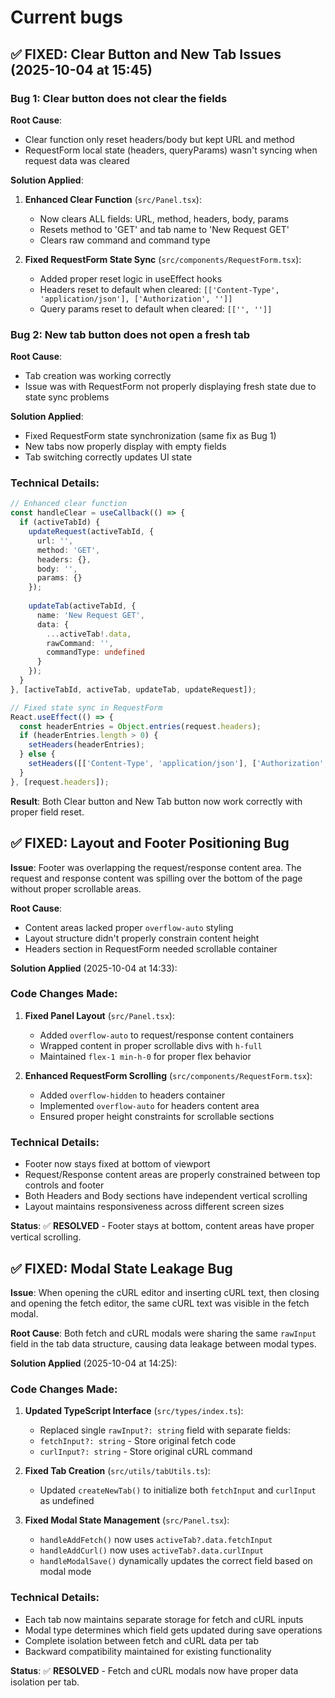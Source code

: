 # Current bugs

## ✅ FIXED: Clear Button and New Tab Issues (2025-10-04 at 15:45)

### **Bug 1: Clear button does not clear the fields**
**Root Cause**: 
- Clear function only reset headers/body but kept URL and method
- RequestForm local state (headers, queryParams) wasn't syncing when request data was cleared

**Solution Applied**:
1. **Enhanced Clear Function** (`src/Panel.tsx`):
   - Now clears ALL fields: URL, method, headers, body, params
   - Resets method to 'GET' and tab name to 'New Request GET'
   - Clears raw command and command type

2. **Fixed RequestForm State Sync** (`src/components/RequestForm.tsx`):
   - Added proper reset logic in useEffect hooks
   - Headers reset to default when cleared: `[['Content-Type', 'application/json'], ['Authorization', '']]`
   - Query params reset to default when cleared: `[['', '']]`

### **Bug 2: New tab button does not open a fresh tab**
**Root Cause**: 
- Tab creation was working correctly
- Issue was with RequestForm not properly displaying fresh state due to state sync problems

**Solution Applied**:
- Fixed RequestForm state synchronization (same fix as Bug 1)
- New tabs now properly display with empty fields
- Tab switching correctly updates UI state

### **Technical Details**:
```typescript
// Enhanced clear function
const handleClear = useCallback(() => {
  if (activeTabId) {
    updateRequest(activeTabId, {
      url: '',
      method: 'GET', 
      headers: {},
      body: '',
      params: {}
    });
    
    updateTab(activeTabId, {
      name: 'New Request GET',
      data: {
        ...activeTab!.data,
        rawCommand: '',
        commandType: undefined
      }
    });
  }
}, [activeTabId, activeTab, updateTab, updateRequest]);

// Fixed state sync in RequestForm
React.useEffect(() => {
  const headerEntries = Object.entries(request.headers);
  if (headerEntries.length > 0) {
    setHeaders(headerEntries);
  } else {
    setHeaders([['Content-Type', 'application/json'], ['Authorization', '']]);
  }
}, [request.headers]);
```

**Result**: Both Clear button and New Tab button now work correctly with proper field reset.



## ✅ FIXED: Layout and Footer Positioning Bug

**Issue**: Footer was overlapping the request/response content area. The request and response content was spilling over the bottom of the page without proper scrollable areas.

**Root Cause**: 
- Content areas lacked proper `overflow-auto` styling
- Layout structure didn't properly constrain content height
- Headers section in RequestForm needed scrollable container

**Solution Applied** (2025-10-04 at 14:33):

### **Code Changes Made**:

1. **Fixed Panel Layout** (`src/Panel.tsx`):
   - Added `overflow-auto` to request/response content containers
   - Wrapped content in proper scrollable divs with `h-full`
   - Maintained `flex-1 min-h-0` for proper flex behavior

2. **Enhanced RequestForm Scrolling** (`src/components/RequestForm.tsx`):
   - Added `overflow-hidden` to headers container
   - Implemented `overflow-auto` for headers content area
   - Ensured proper height constraints for scrollable sections

### **Technical Details**:
- Footer now stays fixed at bottom of viewport
- Request/Response content areas are properly constrained between top controls and footer
- Both Headers and Body sections have independent vertical scrolling
- Layout maintains responsiveness across different screen sizes

**Status**: ✅ **RESOLVED** - Footer stays at bottom, content areas have proper vertical scrolling.


## ✅ FIXED: Modal State Leakage Bug

**Issue**: When opening the cURL editor and inserting cURL text, then closing and opening the fetch editor, the same cURL text was visible in the fetch modal.

**Root Cause**: Both fetch and cURL modals were sharing the same `rawInput` field in the tab data structure, causing data leakage between modal types.

**Solution Applied** (2025-10-04 at 14:25):

### **Code Changes Made**:

1. **Updated TypeScript Interface** (`src/types/index.ts`):
   - Replaced single `rawInput?: string` field with separate fields:
   - `fetchInput?: string` - Store original fetch code
   - `curlInput?: string` - Store original cURL command

2. **Fixed Tab Creation** (`src/utils/tabUtils.ts`):
   - Updated `createNewTab()` to initialize both `fetchInput` and `curlInput` as undefined

3. **Fixed Modal State Management** (`src/Panel.tsx`):
   - `handleAddFetch()` now uses `activeTab?.data.fetchInput`
   - `handleAddCurl()` now uses `activeTab?.data.curlInput`
   - `handleModalSave()` dynamically updates the correct field based on modal mode

### **Technical Details**:
- Each tab now maintains separate storage for fetch and cURL inputs
- Modal type determines which field gets updated during save operations
- Complete isolation between fetch and cURL data per tab
- Backward compatibility maintained for existing functionality

**Status**: ✅ **RESOLVED** - Fetch and cURL modals now have proper data isolation per tab.